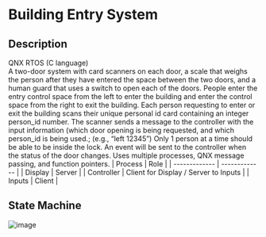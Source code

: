 # Building Entry System

## Description
QNX RTOS (C language)\
A two-door system with card scanners on each door, a scale that weighs the person after they have entered the space between the two doors, and a human guard that uses a switch to open each of the doors.
People enter the entry control space from the left to enter the building and enter the control space from the right to exit the building.
Each person requesting to enter or exit the building scans their unique personal id card containing an integer person_id number.
The scanner sends a message to the controller with the input information (which door opening is being requested, and which person_id is being used.; (e.g., “left 12345”)
Only 1 person at a time should be able to be inside the lock.
An event will be sent to the controller when the status of the door changes.
Uses multiple processes, QNX message passing, and function pointers.
| Process  | Role |
| ------------- | ------------- |
| Display  | Server  |
| Controller  | Client for Display / Server to Inputs  |
| Inputs | Client |

## State Machine
![image](https://github.com/Maya-Moji/BuildingEntrySystem/assets/106558260/b63423e7-d6bb-4920-914e-f8ed912b0ce5)
